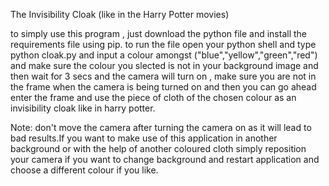 The Invisibility Cloak (like in the Harry Potter movies)

to simply use this program , just download the python file and install the requirements file using pip.
to run the file open your python shell and type python cloak.py and input a colour amongst ("blue","yellow","green","red") and make sure the colour you slected is not in your background image and then wait for 3 secs and the camera will turn on , make sure you are not in the frame when the camera is being turned on and then you can go ahead enter the frame and use the piece of cloth of the chosen colour as an invisibility cloak like in harry potter.

Note: don't move the camera after turning the camera on as it will lead to bad results.If you want to make use of this application in another background or with the help of  another coloured cloth simply reposition your camera if you want to change background and restart application and choose a different colour if you like.